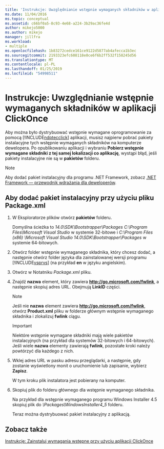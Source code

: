 ```yaml
---
title: 'Instrukcje: Uwzględnianie wstępnie wymaganych składników w aplikacji ClickOnce | Dokumentacja firmy Microsoft'
ms.date: 11/04/2016
ms.topic: conceptual
ms.assetid: c66bf0a5-8c93-4e68-a224-3b29ac36fe4d
author: mikejo5000
ms.author: mikejo
manager: jillfra
ms.workload:
- multiple
ms.openlocfilehash: 1b83272cedce161ce9122d5877ab4afecca1b3ec
ms.sourcegitcommit: 2193323efc608118e0ce6f6b2ff532f158245d56
ms.translationtype: MT
ms.contentlocale: pl-PL
ms.lasthandoff: 01/25/2019
ms.locfileid: "54998511"
---
```

# <a name="how-to-include-prerequisites-with-a-clickonce-application"></a>Instrukcje: Uwzględnianie wstępnie wymaganych składników w aplikacji ClickOnce
Aby można było dystrybuować wstępnie wymagane oprogramowanie za pomocą [!INCLUDE[ndptecclick](../deployment/includes/ndptecclick_md.md)] aplikacji, musisz najpierw pobrać pakiety instalacyjne tych wstępnie wymaganych składników na komputerze dewelopera. Po opublikowaniu aplikacji i wybraniu **Pobierz wstępnie wymagane składniki z tej samej lokalizacji co aplikację**, wystąpi błąd, jeśli pakiety instalacyjne nie są w **pakietów** folderu.  
  
> [!NOTE]
>  Aby dodać pakiet instalacyjny dla programu .NET Framework, zobacz [.NET Framework — przewodnik wdrażania dla deweloperów](/dotnet/framework/deployment/deployment-guide-for-developers).  
  
##  <a name="Package"></a> Aby dodać pakiet instalacyjny przy użyciu pliku Package.xml  
  
1. W Eksploratorze plików otwórz **pakietów** folderu.  
  
    Domyślna ścieżka to *14.0\SDK\Bootstrapper\Packages C:\Program Files\Microsoft Visual Studio* w systemie 32-bitowe i *C:\Program Files (x86) \Microsoft Visual Studio 14.0\SDK\Bootstrapper\Packages* w systemie 64-bitowych.  
  
2. Otwórz folder wstępnie wymaganego składnika, który chcesz dodać, a następnie otwórz folder języka dla zainstalowanej wersji programu [!INCLUDE[vsprvs](../code-quality/includes/vsprvs_md.md)] (na przykład **en** w języku angielskim).  
  
3. Otwórz w Notatniku *Package.xml* pliku.  
  
4. Znajdź **nazwa** element, który zawiera **http://go.microsoft.com/fwlink**, a następnie skopiuj adres URL. Obejmują **LinkID** części.  
  
   > [!NOTE]
   >  Jeśli nie **nazwa** element zawiera **http://go.microsoft.com/fwlink**, otwórz **Product.xml** pliku w folderze głównym wstępnie wymaganego składnika i zlokalizuj **fwlink** ciągu.  
  
   > [!IMPORTANT]
   >  Niektóre wstępnie wymagane składniki mają wiele pakietów instalacyjnych (na przykład dla systemów 32-bitowych i 64-bitowych). Jeśli wiele **nazwa** elementy zawierają **fwlink**, pozostałe kroki należy powtórzyć dla każdego z nich.  
  
5. Wklej adres URL w pasku adresu przeglądarki, a następnie, gdy zostanie wyświetlony monit o uruchomienie lub zapisanie, wybierz **Zapisz**.  
  
    W tym kroku plik instalatora jest pobierany na komputer.  
  
6. Skopiuj plik do folderu głównego dla wstępnie wymaganego składnika.  
  
    Na przykład dla wstępnie wymaganego programu Windows Installer 4.5 skopiuj plik do *\Packages\WindowsInstaller4_5* folderu.  
  
    Teraz można dystrybuować pakiet instalacyjny z aplikacją.  
  
## <a name="see-also"></a>Zobacz także  
 [Instrukcje: Zainstaluj wymagania wstępne przy użyciu aplikacji ClickOnce](../deployment/how-to-install-prerequisites-with-a-clickonce-application.md)